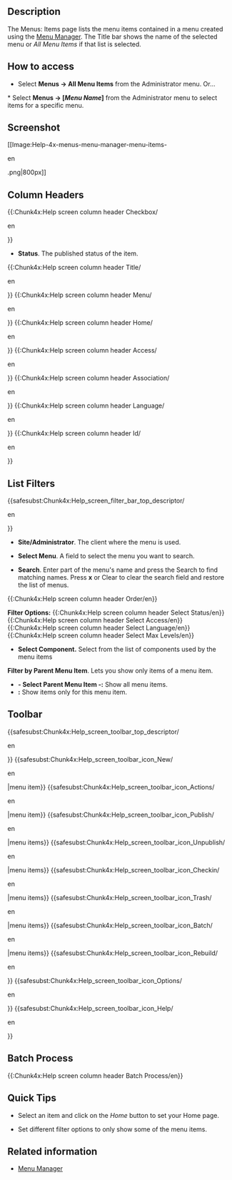 <!-- Filename: Help4.x:Menus:_Items / Display title: Menus: Items -->

## Description

The Menus: Items page lists the menu items contained in a menu created
using the [Menu
Manager](https://docs.joomla.org/Help4.x:Menus/en "Help4.x:Menus/en").
The Title bar shows the name of the selected menu or *All Menu Items* if
that list is selected.

## How to access

- Select **Menus **→** All Menu Items** from the Administrator menu.
  Or...

\* Select **Menus **→** \[*Menu Name*\]** from the Administrator menu to
select items for a specific menu.

## Screenshot

\[\[Image:Help-4x-menus-menu-manager-menu-items-

en

.png\|800px\]\]

## Column Headers

{{:Chunk4x:Help screen column header Checkbox/

en

}}

- **Status**. The published status of the item.

{{:Chunk4x:Help screen column header Title/

en

}} {{:Chunk4x:Help screen column header Menu/

en

}} {{:Chunk4x:Help screen column header Home/

en

}} {{:Chunk4x:Help screen column header Access/

en

}} {{:Chunk4x:Help screen column header Association/

en

}} {{:Chunk4x:Help screen column header Language/

en

}} {{:Chunk4x:Help screen column header Id/

en

}}

## List Filters

{{safesubst:Chunk4x:Help_screen_filter_bar_top_descriptor/

en

}}

- **Site/Administrator**. The client where the menu is used.

<!-- -->

- **Select Menu**. A field to select the menu you want to search.

<!-- -->

- **Search**. Enter part of the menu's name and press the Search to find
  matching names. Press **x** or Clear to clear the search field and
  restore the list of menus.

{{:Chunk4x:Help screen column header Order/en}}

**Filter Options:** {{:Chunk4x:Help screen column header Select
Status/en}} {{:Chunk4x:Help screen column header Select Access/en}}
{{:Chunk4x:Help screen column header Select Language/en}}
{{:Chunk4x:Help screen column header Select Max Levels/en}}

- **Select Component.** Select from the list of components used by the
  menu items

**Filter by Parent Menu Item**. Lets you show only items of a menu item.

- **- Select Parent Menu Item -:** Show all menu items.
- **:** Show items only for this menu item.

## Toolbar

{{safesubst:Chunk4x:Help_screen_toolbar_top_descriptor/

en

}} {{safesubst:Chunk4x:Help_screen_toolbar_icon_New/

en

\|menu item}} {{safesubst:Chunk4x:Help_screen_toolbar_icon_Actions/

en

\|menu item}} {{safesubst:Chunk4x:Help_screen_toolbar_icon_Publish/

en

\|menu items}} {{safesubst:Chunk4x:Help_screen_toolbar_icon_Unpublish/

en

\|menu items}} {{safesubst:Chunk4x:Help_screen_toolbar_icon_Checkin/

en

\|menu items}} {{safesubst:Chunk4x:Help_screen_toolbar_icon_Trash/

en

\|menu items}} {{safesubst:Chunk4x:Help_screen_toolbar_icon_Batch/

en

\|menu items}} {{safesubst:Chunk4x:Help_screen_toolbar_icon_Rebuild/

en

}} {{safesubst:Chunk4x:Help_screen_toolbar_icon_Options/

en

}} {{safesubst:Chunk4x:Help_screen_toolbar_icon_Help/

en

}}

## Batch Process

{{:Chunk4x:Help screen column header Batch Process/en}}

## Quick Tips

- Select an item and click on the *Home* button to set your Home page.

<!-- -->

- Set different filter options to only show some of the menu items.

## Related information

- [Menu
  Manager](https://docs.joomla.org/Help4.x:Menus/en "Help4.x:Menus/en")
